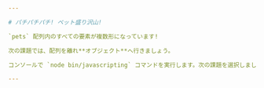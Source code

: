 ```yaml
---

# パチパチパチ! ペット盛り沢山!

`pets` 配列内のすべての要素が複数形になっています!

次の課題では、配列を離れ**オブジェクト**へ行きましょう。

コンソールで `node bin/javascripting` コマンドを実行します。次の課題を選択しましょう。

---
```

